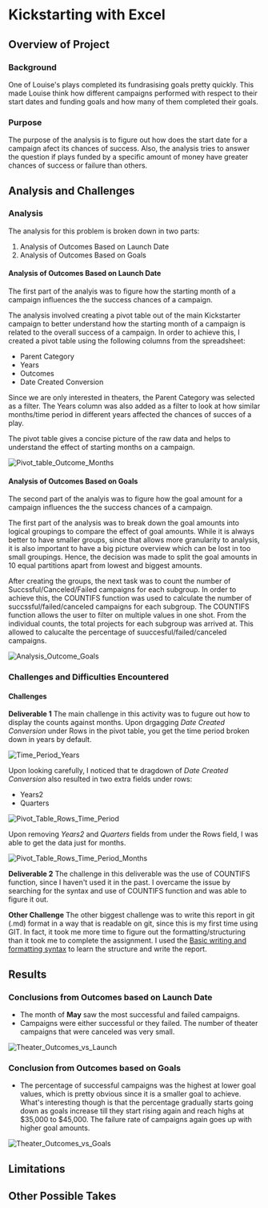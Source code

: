 # Kickstarting with Excel

## Overview of Project

### Background
One of Louise's plays completed its fundrasising goals pretty quickly. This made Louise think how different campaigns performed with respect to their start dates and funding goals and how many of them completed their goals. 

### Purpose
The purpose of the analysis is to figure out how does the start date for a campaign afect its chances of success. Also, the analysis tries to answer the question if plays funded by a specific amount of money have greater chances of success or failure than others.

## Analysis and Challenges

### Analysis
The analysis for this problem is broken down in two parts:

1. Analysis of Outcomes Based on Launch Date
2. Analysis of Outcomes Based on Goals
 
#### Analysis of Outcomes Based on Launch Date
The first part of the analyis was to figure how the starting month of a campaign influences the the success chances of a campaign.

The analysis involved creating a pivot table out of the main Kickstarter campaign to better understand how the starting month of a campaign is related to the overall success of a campaign. In order to achieve this, I created a pivot table using the following columns from the spreadsheet:
- Parent Category
- Years
- Outcomes
- Date Created Conversion

Since we are only interested in theaters, the Parent Category was selected as a filter. The Years column was also added as a filter to look at how similar months/time period in different years affected the chances of succes of a play.

The pivot table gives a concise picture of the raw data and helps to understand the effect of starting months on a campaign.

![Pivot_table_Outcome_Months](https://github.com/abhi82git/kickstarter-analysis1/blob/512ac5d95ac33fa17a907a909a4070d575018f62/Pivot_Putcomes_Months.png)

#### Analysis of Outcomes Based on Goals
The second part of the analyis was to figure how the goal amount for a campaign influences the the success chances of a campaign.

The first part of the analysis was to break down the goal amounts into logical groupings to compare the effect of goal amounts. While it is always better to have smaller groups, since that allows more granularity to analysis, it is also important to have a big picture overview which can be lost in too small groupings. Hence, the decision was made to split the goal amounts in 10 equal partitions apart from lowest and biggest amounts.

After creating the groups, the next task was to count the number of Succssful/Canceled/Failed campaigns for each subgroup. In order to achieve this, the COUNTIFS function was used to calculate the number of succssful/failed/canceled campaigns for each subgroup. The COUNTIFS function allows the user to filter on multiple values in one shot. From the individual counts, the total projects for each subgroup was arrived at. This allowed to calucalte the percentage of suuccesful/failed/canceled campaigns. 

![Analysis_Outcome_Goals](https://github.com/abhi82git/kickstarter-analysis1/blob/2d51fadb4ce99f2d352fd41b05c5046cf5bb77a1/Analysis_Outcomes_Goals.png)

### Challenges and Difficulties Encountered

#### Challenges
**Deliverable 1**
The main challenge in this activity was to fugure out how to display the counts against months. Upon drgagging *Date Created Conversion* under Rows in the pivot table, you get the time period broken down in years by default.

![Time_Period_Years](https://github.com/abhi82git/kickstarter-analysis1/blob/6ef48c9f5e61281b3b66e4081b991bcfa90d2d48/Time_Period_Years.png)

Upon looking carefully, I noticed that te dragdown of *Date Created Conversion* also resulted in two extra fields under rows:
  - Years2
  - Quarters

![Pivot_Table_Rows_Time_Period](https://github.com/abhi82git/kickstarter-analysis1/blob/6ef48c9f5e61281b3b66e4081b991bcfa90d2d48/Pivot_Table_Rows_Time_Period.png)

Upon removing *Years2* and *Quarters* fields from under the Rows field, I was able to get the data just for months.

![Pivot_Table_Rows_Time_Period_Months](https://github.com/abhi82git/kickstarter-analysis1/blob/6ef48c9f5e61281b3b66e4081b991bcfa90d2d48/Pivot_Table_Rows_Time_Period_Months.png)


**Deliverable 2**
The challenge in this deliverable was the use of COUNTIFS function, since I haven't used it in the past. I overcame the issue by searching for the syntax and use of COUNTIFS function and was able to figure it out.


**Other Challenge**
The other biggest challenge was to write this report in git (.md) format in a way that is readable on git, since this is my first time using GIT. In fact, it took me more time to figure out the formatting/structuring than it took me to complete the assignment. I used the [Basic writing and formatting syntax](https://docs.github.com/en/github/writing-on-github/getting-started-with-writing-and-formatting-on-github/basic-writing-and-formatting-syntax#uploading-assets) to learn the structure and write the report.


## Results

### Conclusions from Outcomes based on Launch Date

 - The month of **May** saw the most successful and failed campaigns.
 - Campaigns were either successful or they failed. The number of theater campaigns that were canceled was very small.
 
![Theater_Outcomes_vs_Launch](https://github.com/abhi82git/kickstarter-analysis1/blob/2fcb36b1ec6df8bfa5e22bb3bedd0d9d5003015c/Theater_Outcomes_vs_Launch.png)

### Conclusion from Outcomes based on Goals
- The percentage of successful campaigns was the highest at lower goal values, which is pretty obvious since it is a smaller goal to achieve. What's interesting though is that the percentage gradually starts going down as goals increase till they start rising again and reach highs at $35,000 to $45,000. The failure rate of campaigns again goes up with higher goal amounts. 

![Theater_Outcomes_vs_Goals](https://github.com/abhi82git/kickstarter-analysis1/blob/2fcb36b1ec6df8bfa5e22bb3bedd0d9d5003015c/Outcomes_vs_Goals.png)

## Limitations

## Other Possible Takes
